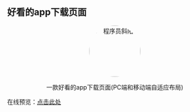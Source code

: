 ## 																	好看的app下载页面

<p align=center>
  <a href="https://www.solargod.cn">
    <img src="https://images.solargod.cn/avatar.png" alt="程序员斜阳" style="border-radius: 50%;width:120px;heigth:120px">
  </a>
</p>

<p align=center>
   一款好看的app下载页面(PC端和移动端自适应布局)
</p>



在线预览：[点击此处](https://www.solargod.cn/app-download/)

